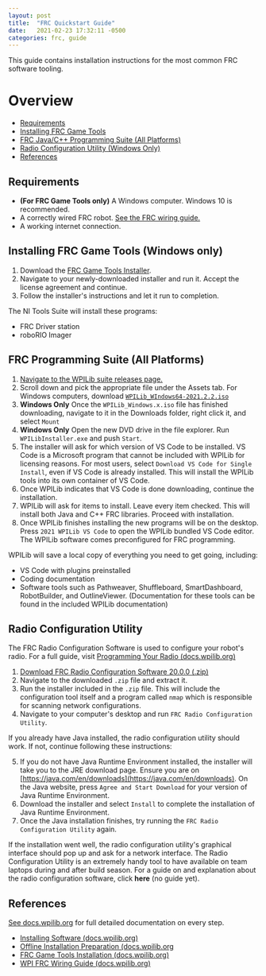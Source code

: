 ```yaml
---
layout: post
title:  "FRC Quickstart Guide"
date:   2021-02-23 17:32:11 -0500
categories: frc, guide
---
```


This guide contains installation instructions for the most common FRC software tooling.

# Overview

 - [Requirements](#requirements)
 - [Installing FRC Game Tools](#installing-frc-game-tools-windows-only)
 - [FRC Java/C++ Programming Suite (All Platforms)](#frc-programming-suite-all-platforms)
 - [Radio Configuration Utility (Windows Only)](#radio-configuration-utility)
 - [References](#references)

## Requirements

- **(For FRC Game Tools only)** A Windows computer. Windows 10 is recommended.
- A correctly wired FRC robot. [See the FRC wiring guide.](https://docs.wpilib.org/en/stable/docs/zero-to-robot/step-1/how-to-wire-a-robot.html)
- A working internet connection.

## Installing FRC Game Tools (Windows only)

1. Download the [FRC Game Tools Installer](https://www.ni.com/en-us/support/downloads/drivers/download.frc-game-tools.html#369633).
2. Navigate to your newly-downloaded installer and run it. Accept the license agreement and continue.
3. Follow the installer's instructions and let it run to completion.

The NI Tools Suite will install these programs:
 - FRC Driver station
 - roboRIO Imager

## FRC Programming Suite (All Platforms)

1. [Navigate to the WPILib suite releases page.](https://github.com/wpilibsuite/allwpilib/releases)
2. Scroll down and pick the appropriate file under the Assets tab. For Windows computers, download [`WPILib_WIndows64-2021.2.2.iso`](https://github.com/wpilibsuite/allwpilib/releases/download/v2021.2.2/WPILib_Windows64-2021.2.2.iso)
3. **Windows Only** Once the `WPILib_Windows.x.iso` file has finished downloading, navigate to it in the Downloads folder, right click it, and select `Mount`
4. **Windows Only** Open the new DVD drive in the file explorer. Run `WPILibInstaller.exe` and push `Start`.
5. The installer will ask for which version of VS Code to be installed. VS Code is a Microsoft program that cannot be included with WPILib for licensing reasons. For most users, select `Download VS Code for Single Install`, even if VS Code is already installed. This will install the WPILib tools into its own container of VS Code.
6. Once WPILib indicates that VS Code is done downloading, continue the installation.
7. WPILib will ask for items to install. Leave every item checked. This will install both Java and C++ FRC libraries. Proceed with installation.
8. Once WPILib finishes installing the new programs will be on the desktop. Press `2021 WPILib VS Code` to open the WPILib bundled VS Code editor. The WPILib software comes preconfigured for FRC programming.

WPILib will save a local copy of everything you need to get going, including:
 - VS Code with plugins preinstalled
 - Coding documentation
 - Software tools such as Pathweaver, Shuffleboard, SmartDashboard, RobotBuilder, and OutlineViewer. (Documentation for these tools can be found in the included WPILib documentation)

## Radio Configuration Utility

The FRC Radio Configuration Software is used to configure your robot's radio. For a full guide, visit [Programming Your Radio (docs.wpilib.org)](https://docs.wpilib.org/en/stable/docs/zero-to-robot/step-3/radio-programming.html)

1. [Download FRC Radio Configuration Software 20.0.0 (.zip)](https://firstfrc.blob.core.windows.net/frc2020/Radio/FRC_Radio_Configuration_20_0_0.zip)
2. Navigate to the downloaded `.zip` file and extract it.
3. Run the installer included in the `.zip` file. This will include the configuration tool itself and a program called `nmap` which is responsible for scanning network configurations.
4. Navigate to your computer's desktop and run `FRC Radio Configuration Utility`. 

If you already have Java installed, the radio configuration utility should work. If not, continue following these instructions:

5. If you do not have Java Runtime Environment installed, the installer will take you to the JRE download page. Ensure you are on [https://java.com/en/downloads](https://java.com/en/downloads). On the Java website, press `Agree and Start Download` for your version of Java Runtime Environment.
6. Download the installer and select `Install` to complete the installation of Java Runtime Environment.
7. Once the Java installation finishes, try running the `FRC Radio Configuration Utility` again.

If the installation went well, the radio configuration utility's graphical interface should pop up and ask for a network interface. The Radio Configuration Utility is an extremely handy tool to have available on team laptops during and after build season. For a guide on and explanation about the radio configuration software, click **here** (no guide yet).

## References

[See docs.wpilib.org](https://docs.wpilib.org/en/stable/) for full detailed documentation on every step.

- [Installing Software (docs.wpilib.org)](https://docs.wpilib.org/en/stable/docs/zero-to-robot/step-2/index.html) 
- [Offline Installation Preparation (docs.wpilib.org](https://docs.wpilib.org/en/stable/docs/zero-to-robot/step-2/offline-installation-preparations.html)
- [FRC Game Tools Installation (docs.wpilib.org)](https://docs.wpilib.org/en/stable/docs/zero-to-robot/step-2/frc-game-tools.html)
- [WPI FRC Wiring Guide (docs.wpilib.org)](https://docs.wpilib.org/en/stable/docs/zero-to-robot/step-1/how-to-wire-a-robot.html)



